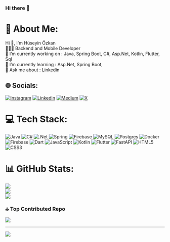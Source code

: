 ### Hi there 👋

# 💫 About Me:
Hi 👋, I'm Hüseyin Özkan<br>👨🏻‍💻 Backend and Mobile Developer<br>🔭 I’m currently working on : Java, Spring Boot, C#, Asp.Net, Kotlin, Flutter, Sql<br>🌱 I’m currently learning : Asp.Net, Spring Boot,<br>💬 Ask me about : Linkedin<br>


## 🌐 Socials:
[![Instagram](https://img.shields.io/badge/Instagram-%23E4405F.svg?logo=Instagram&logoColor=white)](https://instagram.com/huseyinozkann_) [![LinkedIn](https://img.shields.io/badge/LinkedIn-%230077B5.svg?logo=linkedin&logoColor=white)](https://linkedin.com/in/huseyinozkann) [![Medium](https://img.shields.io/badge/Medium-12100E?logo=medium&logoColor=white)](https://medium.com/@ozkan.hsyn1) [![X](https://img.shields.io/badge/X-black.svg?logo=X&logoColor=white)](https://x.com/HuseyinOzkann_) 

# 💻 Tech Stack:
![Java](https://img.shields.io/badge/java-%23ED8B00.svg?style=for-the-badge&logo=openjdk&logoColor=white) ![C#](https://img.shields.io/badge/c%23-%23239120.svg?style=for-the-badge&logo=csharp&logoColor=white) ![.Net](https://img.shields.io/badge/.NET-5C2D91?style=for-the-badge&logo=.net&logoColor=white) ![Spring](https://img.shields.io/badge/spring-%236DB33F.svg?style=for-the-badge&logo=spring&logoColor=white) ![Firebase](https://img.shields.io/badge/Firebase-039BE5?style=for-the-badge&logo=Firebase&logoColor=white) ![MySQL](https://img.shields.io/badge/mysql-%2300000f.svg?style=for-the-badge&logo=mysql&logoColor=white) ![Postgres](https://img.shields.io/badge/postgres-%23316192.svg?style=for-the-badge&logo=postgresql&logoColor=white) ![Docker](https://img.shields.io/badge/docker-%230db7ed.svg?style=for-the-badge&logo=docker&logoColor=white) ![Firebase](https://img.shields.io/badge/firebase-%23039BE5.svg?style=for-the-badge&logo=firebase)  ![Dart](https://img.shields.io/badge/dart-%230175C2.svg?style=for-the-badge&logo=dart&logoColor=white)  ![JavaScript](https://img.shields.io/badge/javascript-%23323330.svg?style=for-the-badge&logo=javascript&logoColor=%23F7DF1E) ![Kotlin](https://img.shields.io/badge/kotlin-%237F52FF.svg?style=for-the-badge&logo=kotlin&logoColor=white) ![Flutter](https://img.shields.io/badge/Flutter-%2302569B.svg?style=for-the-badge&logo=Flutter&logoColor=white) ![FastAPI](https://img.shields.io/badge/FastAPI-005571?style=for-the-badge&logo=fastapi) ![HTML5](https://img.shields.io/badge/html5-%23E34F26.svg?style=for-the-badge&logo=html5&logoColor=white) ![CSS3](https://img.shields.io/badge/css3-%231572B6.svg?style=for-the-badge&logo=css3&logoColor=white)
# 📊 GitHub Stats:
![](https://github-readme-stats.vercel.app/api?username=huseyinozkann&theme=dark&hide_border=false&include_all_commits=true&count_private=true)<br/>
![](https://github-readme-streak-stats.herokuapp.com/?user=huseyinozkann&theme=dark&hide_border=false)<br/>
![](https://github-readme-stats.vercel.app/api/top-langs/?username=huseyinozkann&theme=dark&hide_border=false&include_all_commits=true&count_private=true&layout=compact)

### 🔝 Top Contributed Repo
![](https://github-contributor-stats.vercel.app/api?username=huseyinozkann&limit=5&theme=dark&combine_all_yearly_contributions=true)

---
[![](https://visitcount.itsvg.in/api?id=huseyinozkann&icon=1&color=12)](https://visitcount.itsvg.in)

<!-- Proudly created with GPRM ( https://gprm.itsvg.in ) -->
